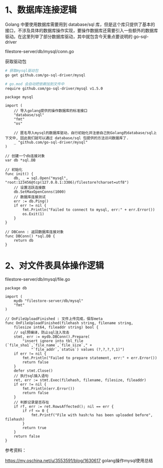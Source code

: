 # 1、数据库连接逻辑

Golang 中要使用数据库需要用到 database/sql 库，但是这个库只提供了基本的接口，不涉及具体的数据库操作实现，要操作数据库还需要引入一些额外的数据库驱动。在这里列举了部分数据库驱动，其中就包含今天重点要说明的 go-sql-driver

filestore-server/db/mysql/conn.go

获取驱动包

```bash
# 获取mysql驱动包
go get github.com/go-sql-driver/mysql

# go.mod 会自动把依赖加到文件中
require github.com/go-sql-driver/mysql v1.5.0
```

```golang
package mysql

import (
	// 导入golang提供的操作数据库的标准接口
	"database/sql"
	"fmt"
	"os"

	// 匿名导入mysql的数据库驱动，自行初始化并注册自己到Golang的database/sql上下文中, 因此我们就可以通过 database/sql 包提供的方法访问数据库了.
	_ "github.com/go-sql-driver/mysql"
)

// 创建一个db连接对象
var db *sql.DB

// 初始化
func init() {
	db, _ = sql.Open("mysql", "root:123456@tcp(127.0.0.1:3306)/filestore?charset=utf8")
	// 设置活跃连接数
	db.SetMaxOpenConns(1000)
	// 数据库连接测试
	err := db.Ping()
	if err != nil {
		fmt.Println("Failed to connect to mysql, err:" + err.Error())
		os.Exit(1)
	}
}

// DBConn : 返回数据库连接对象
func DBConn() *sql.DB {
	return db
}
```

# 2、对文件表具体操作逻辑

filestore-server/db/mysql/file.go

```golang
package db

import (
	mydb "filestore-server/db/mysql"
	"fmt"
)

// OnFileUploadFinished : 文件上传完成，保存meta
func OnFileUploadFinished(filehash string, filename string,
	filesize int64, fileaddr string) bool {
	// sql预编译，防止sql注入攻击
	stmt, err := mydb.DBConn().Prepare(
		"insert ignore into tbl_file (`file_sha1`,`file_name`,`file_size`," +
			"`file_addr`,`status`) values (?,?,?,?,1)")
	if err != nil {
		fmt.Println("Failed to prepare statement, err:" + err.Error())
		return false
	}
	defer stmt.Close()
	// 执行sql插入语句
	ret, err := stmt.Exec(filehash, filename, filesize, fileaddr)
	if err != nil {
		fmt.Println(err.Error())
		return false
	}
	// 判断记录是否存在
	if rf, err := ret.RowsAffected(); nil == err {
		if rf <= 0 {
			fmt.Printf("File with hash:%s has been uploaded before", filehash)
		}
		return true
	}
	return false
}
```

参考资料：

https://my.oschina.net/u/3553591/blog/1630617  golang操作mysql使用总结